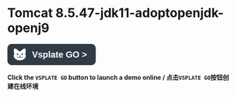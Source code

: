 # Tomcat 8.5.47-jdk11-adoptopenjdk-openj9

<a href="https://www.vsplate.com/?docker-compose=https://github.com/vsplate/dcenvs/tomcat/8.5.47-jdk11-adoptopenjdk-openj9"><img alt="VSPLATE GO" src="https://raw.githubusercontent.com/vsplate/images/master/vsgo_btn.png" width="200px"></a>

**Click the `VSPLATE GO` button to launch a demo online / 点击`VSPLATE GO`按钮创建在线环境**
